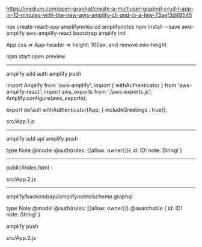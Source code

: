 https://medium.com/open-graphql/create-a-multiuser-graphql-crud-l-app-in-10-minutes-with-the-new-aws-amplify-cli-and-in-a-few-73aef3d49545

npx create-react-app amplifynotes
cd amplifynotes
npm install --save aws-amplify aws-amplify-react bootstrap
amplify init 

App.css => App-header => height: 100px; and remove min-height


npm start 
open preview 

--- 

amplify add auth
amplify push 

import Amplify from 'aws-amplify';
import { withAuthenticator } from 'aws-amplify-react';
import aws_exports from './aws-exports.js';
Amplify.configure(aws_exports);

export default withAuthenticator(App, { includeGreetings : true});

src/App.1.js

---

amplify add api 
amplify push

type Note @model @auth(rules: [{allow: owner}]){
  id: ID!
  note: String!
}

---

public/index.html : 
    <link rel="stylesheet" href="https://use.fontawesome.com/releases/v5.7.1/css/all.css" integrity="sha384-fnmOCqbTlWIlj8LyTjo7mOUStjsKC4pOpQbqyi7RrhN7udi9RwhKkMHpvLbHG9Sr" crossorigin="anonymous">

src/App.2.js

--- 

amplify/backend/api/amplifynotes/schema.graphql 

type Note @model @auth(rules: [{allow: owner}]) @searchable {
  id: ID!
  note: String!
}

amplify push 

src/App.3.js




